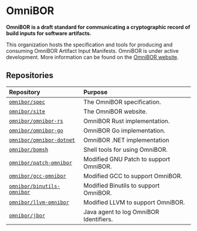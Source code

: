 # OmniBOR

__OmniBOR is a draft standard for communicating a cryptographic record of build inputs for software artifacts.__

This organization hosts the specification and tools for producing and consuming OmniBOR Artifact Input Manifests.
OmniBOR is under active development. More information can be found on the [OmniBOR website][site].

## Repositories

| Repository | Purpose |
|:-----------|:--------|
| [`omnibor/spec`][repo_spec] | The OmniBOR specification. |
| [`omnibor/site`][repo_site] | The OmniBOR website. |
| [`omnibor/omnibor-rs`][repo_rust] | OmniBOR Rust implementation. |
| [`omnibor/omnibor-go`][repo_go] | OmniBOR Go implementation. |
| [`omnibor/omnibor-dotnet`][repo_dotnet] | OmniBOR .NET implementation |
| [`omnibor/bomsh`][repo_shell] | Shell tools for using OmniBOR. |
| [`omnibor/patch-omnibor`][repo_patch] | Modified GNU Patch to support OmniBOR. |
| [`omnibor/gcc-omnibor`][repo_gcc] | Modified GCC to support OmniBOR. |
| [`omnibor/binutils-omnibor`][repo_binutils] | Modified Binutils to support OmniBOR. |
| [`omnibor/llvm-omnibor`][repo_llvm] | Modified LLVM to support OmniBOR. |
| [`omnibor/jbor`][repo_jbor] | Java agent to log OmniBOR Identifiers. |

[site]: https://omnibor.io
[repo_spec]: https://github.com/omnibor/spec
[repo_site]: https://github.com/omnibor/site
[repo_rust]: https://github.com/omnibor/omnibor-rs
[repo_go]: https://github.com/omnibor/omnibor-go
[repo_dotnet]: https://github.com/omnibor/omnibor-dotnet
[repo_shell]: https://github.com/omnibor/bomsh
[repo_patch]: https://github.com/omnibor/patch-omnibor
[repo_gcc]: https://github.com/omnibor/gcc-omnibor
[repo_binutils]: https://github.com/omnibor/binutils-omnibor
[repo_llvm]: https://github.com/omnibor/llvm-omnibor
[repo_jbor]: https://github.com/omnibor/jbor
